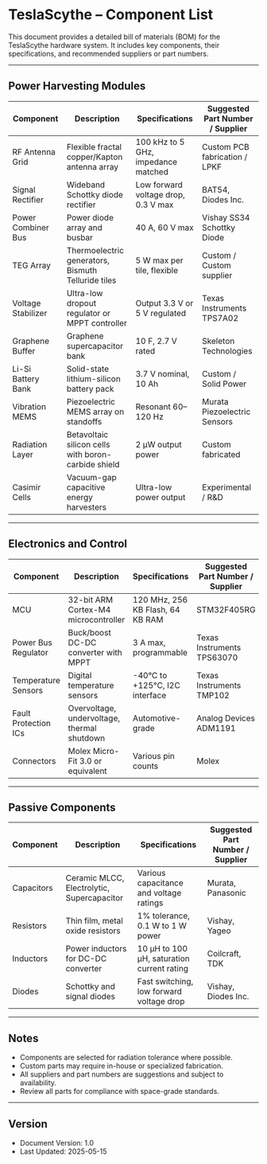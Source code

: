 # TeslaScythe – Component List

This document provides a detailed bill of materials (BOM) for the TeslaScythe hardware system. It includes key components, their specifications, and recommended suppliers or part numbers.

---

## Power Harvesting Modules

| Component              | Description                                           | Specifications                              | Suggested Part Number / Supplier           |
|-----------------------|-------------------------------------------------------|---------------------------------------------|---------------------------------------------|
| RF Antenna Grid       | Flexible fractal copper/Kapton antenna array          | 100 kHz to 5 GHz, impedance matched         | Custom PCB fabrication / LPKF               |
| Signal Rectifier      | Wideband Schottky diode rectifier                      | Low forward voltage drop, 0.3 V max         | BAT54, Diodes Inc.                          |
| Power Combiner Bus    | Power diode array and busbar                            | 40 A, 60 V max                               | Vishay SS34 Schottky Diode                  |
| TEG Array             | Thermoelectric generators, Bismuth Telluride tiles    | 5 W max per tile, flexible                    | Custom / Custom supplier                     |
| Voltage Stabilizer    | Ultra-low dropout regulator or MPPT controller         | Output 3.3 V or 5 V regulated                 | Texas Instruments TPS7A02                   |
| Graphene Buffer       | Graphene supercapacitor bank                            | 10 F, 2.7 V rated                             | Skeleton Technologies                       |
| Li-Si Battery Bank    | Solid-state lithium-silicon battery pack                | 3.7 V nominal, 10 Ah                           | Custom / Solid Power                        |
| Vibration MEMS        | Piezoelectric MEMS array on standoffs                   | Resonant 60–120 Hz                            | Murata Piezoelectric Sensors                 |
| Radiation Layer       | Betavoltaic silicon cells with boron-carbide shield    | 2 μW output power                              | Custom fabricated                            |
| Casimir Cells         | Vacuum-gap capacitive energy harvesters                 | Ultra-low power output                          | Experimental / R&D                            |

---

## Electronics and Control

| Component              | Description                                           | Specifications                              | Suggested Part Number / Supplier           |
|-----------------------|-------------------------------------------------------|---------------------------------------------|---------------------------------------------|
| MCU                   | 32-bit ARM Cortex-M4 microcontroller                   | 120 MHz, 256 KB Flash, 64 KB RAM            | STM32F405RG                                |
| Power Bus Regulator    | Buck/boost DC-DC converter with MPPT                   | 3 A max, programmable                        | Texas Instruments TPS63070                   |
| Temperature Sensors    | Digital temperature sensors                             | -40°C to +125°C, I2C interface               | Texas Instruments TMP102                     |
| Fault Protection ICs  | Overvoltage, undervoltage, thermal shutdown             | Automotive-grade                              | Analog Devices ADM1191                       |
| Connectors            | Molex Micro-Fit 3.0 or equivalent                       | Various pin counts                            | Molex                                        |

---

## Passive Components

| Component              | Description                                           | Specifications                              | Suggested Part Number / Supplier           |
|-----------------------|-------------------------------------------------------|---------------------------------------------|---------------------------------------------|
| Capacitors            | Ceramic MLCC, Electrolytic, Supercapacitor            | Various capacitance and voltage ratings     | Murata, Panasonic                            |
| Resistors             | Thin film, metal oxide resistors                       | 1% tolerance, 0.1 W to 1 W power             | Vishay, Yageo                               |
| Inductors             | Power inductors for DC-DC converter                    | 10 μH to 100 μH, saturation current rating  | Coilcraft, TDK                              |
| Diodes                | Schottky and signal diodes                             | Fast switching, low forward voltage drop    | Vishay, Diodes Inc.                         |

---

## Notes

- Components are selected for radiation tolerance where possible.
- Custom parts may require in-house or specialized fabrication.
- All suppliers and part numbers are suggestions and subject to availability.
- Review all parts for compliance with space-grade standards.

---

## Version

- Document Version: 1.0  
- Last Updated: 2025-05-15
